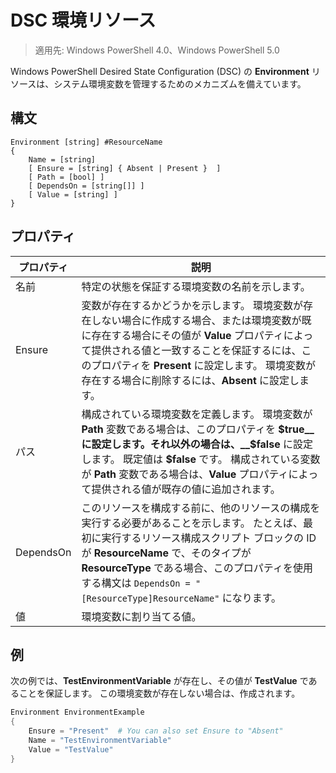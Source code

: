# DSC 環境リソース

> 適用先: Windows PowerShell 4.0、Windows PowerShell 5.0

Windows PowerShell Desired State Configuration (DSC) の __Environment__ リソースは、システム環境変数を管理するためのメカニズムを備えています。

## 構文
``` mof
Environment [string] #ResourceName
{
    Name = [string]
    [ Ensure = [string] { Absent | Present }  ]
    [ Path = [bool] ]
    [ DependsOn = [string[]] ]
    [ Value = [string] ]
}
```

## プロパティ

|  プロパティ  |  説明   | 
|---|---| 
| 名前| 特定の状態を保証する環境変数の名前を示します。| 
| Ensure| 変数が存在するかどうかを示します。 環境変数が存在しない場合に作成する場合、または環境変数が既に存在する場合にその値が __Value__ プロパティによって提供される値と一致することを保証するには、このプロパティを __Present__ に設定します。 環境変数が存在する場合に削除するには、__Absent__ に設定します。| 
| パス| 構成されている環境変数を定義します。 環境変数が __Path__ 変数である場合は、このプロパティを __$true__ に設定します。それ以外の場合は、__$false__ に設定します。 既定値は __$false__ です。 構成されている変数が __Path__ 変数である場合は、__Value__ プロパティによって提供される値が既存の値に追加されます。| 
| DependsOn | このリソースを構成する前に、他のリソースの構成を実行する必要があることを示します。 たとえば、最初に実行するリソース構成スクリプト ブロックの ID が __ResourceName__ で、そのタイプが __ResourceType__ である場合、このプロパティを使用する構文は `DependsOn = "[ResourceType]ResourceName"` になります。| 
| 値| 環境変数に割り当てる値。| 

## 例

次の例では、__TestEnvironmentVariable__ が存在し、その値が __TestValue__ であることを保証します。 この環境変数が存在しない場合は、作成されます。

```powershell
Environment EnvironmentExample
{
    Ensure = "Present"  # You can also set Ensure to "Absent"
    Name = "TestEnvironmentVariable"
    Value = "TestValue"
}
```
<!--HONumber=Feb16_HO4-->
